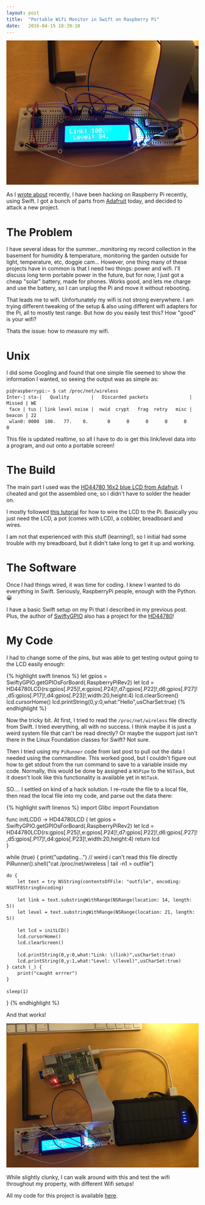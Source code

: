 ```yaml
---
layout: post
title:  "Portable Wifi Monitor in Swift on Raspberry Pi"
date:   2016-04-15 18:39:10
---
```


![wifimon](/assets/wifimon_close.jpg)

As I [wrote about](http://saygoodnight.com/2016/03/28/ipadpro-swift-raspberrypi.html) recently, I have been hacking on Raspberry Pi recently, using Swift.  I got a bunch of parts from [Adafruit](https://www.adafruit.com) today, and decided to attack a new project.

# The Problem

I have several ideas for the summer...monitoring my record collection in the basement for humidity & temperature, monitoring the garden outside for light, temperature, etc, doggie cam...  However, one thing many of these projects have in common is that I need two things:  power and wifi.  I'll discuss long term portable power in the future, but for now, I just got a cheap "solar" battery, made for phones.  Works good, and lets me charge and use the battery, so I can unplug the Pi and move it without rebooting.

That leads me to wifi.  Unfortunately my wifi is not strong everywhere.  I am trying different tweaking of the setup & also using different wifi adapters for the Pi, all to mostly test range.  But how do you easily test this?  How "good" is your wifi?  

Thats the issue:  how to measure my wifi.

# Unix

I did some Googling and found that one simple file seemed to show the information I wanted, so seeing the output was as simple as:

```
pi@raspberrypi:~ $ cat /proc/net/wireless
Inter-| sta-|   Quality        |   Discarded packets               | Missed | WE
 face | tus | link level noise |  nwid  crypt   frag  retry   misc | beacon | 22
 wlan0: 0000  100.   77.    0.       0      0      0      0      0        0
```

This file is updated realtime, so all I have to do is get this link/level data into a program, and out onto a portable screen!


# The Build

The main part I used was the [HD44780 16x2 blue LCD from Adafruit](https://www.adafruit.com/products/1447).  I cheated and got the assembled one, so i didn't have to solder the header on.  

I mostly followed [this tutorial](https://learn.adafruit.com/drive-a-16x2-lcd-directly-with-a-raspberry-pi/overview) for how to wire the LCD to the Pi.  Basically you just need the LCD, a pot (comes with LCD), a cobbler, breadboard and wires.  

I am not that experienced with this stuff (learning!), so I initial had some trouble with my breadboard, but it didn't take long to get it up and working.

# The Software

Once I had things wired, it was time for coding.  I knew I wanted to do everything in Swift.  Seriously, RaspberryPi people, enough with the Python.  😀

I have a basic Swift setup on my Pi that I described in my previous post.  Plus, the author of [SwiftyGPIO](https://github.com/uraimo/SwiftyGPIO) also has a project for the [HD44780](https://github.com/uraimo/HD44780CharacterLCD.swift)!  

# My Code

I had to change some of the pins, but was able to get testing output going to the LCD easily enough:

{% highlight swift linenos %}
let gpios = SwiftyGPIO.getGPIOsForBoard(.RaspberryPiRev2)
let lcd = HD44780LCD(rs:gpios[.P25]!,e:gpios[.P24]!,d7:gpios[.P22]!,d6:gpios[.P27]!,d5:gpios[.P17]!,d4:gpios[.P23]!,width:20,height:4)
lcd.clearScreen()
lcd.cursorHome()
lcd.printString(0,y:0,what:"Hello",usCharSet:true)
{% endhighlight %}

Now the tricky bit.  At first, I tried to read the `/proc/net/wireless` file directly from Swift.  I tried everything, all with no success.  I think maybe it is just a weird system file that can't be read directly?  Or maybe the support just isn't there in the Linux Foundation classes for Swift?  Not sure.  

Then I tried using my `PiRunner` code from last post to pull out the data I needed using the commandline. This worked good, but I couldn't figure out how to get stdout from the run command to save to a variable inside my code.  Normally, this would be done by assigned a `NSPipe` to the `NSTask`, but it doesn't look like this functionality is available yet in `NSTask`.

SO.... I settled on kind of a hack solution.  I re-route the file to a local file, then read the local file into my code, and parse out the data there:

{% highlight swift linenos %}
import Glibc
import Foundation

func initLCD() -> HD44780LCD {
	let gpios = SwiftyGPIO.getGPIOsForBoard(.RaspberryPiRev2)
	let lcd = HD44780LCD(rs:gpios[.P25]!,e:gpios[.P24]!,d7:gpios[.P22]!,d6:gpios[.P27]!,d5:gpios[.P17]!,d4:gpios[.P23]!,width:20,height:4)
	return lcd	
}


while (true) {
	print("updating...")
	// weird i can't read this file directly
	PiRunner().shell("cat /proc/net/wireless | tail -n1 > outfile")

	do {
		let text = try NSString(contentsOfFile: "outfile", encoding: NSUTF8StringEncoding)

		let link = text.substringWithRange(NSRange(location: 14, length: 5))
		let level = text.substringWithRange(NSRange(location: 21, length: 5))

		let lcd = initLCD()
		lcd.cursorHome()
		lcd.clearScreen()

		lcd.printString(0,y:0,what:"Link: \(link)",usCharSet:true)	
		lcd.printString(0,y:1,what:"Level: \(level)",usCharSet:true)	
	} catch (_) {
		print("caught errrer")	
	}

	sleep(1)

}
{% endhighlight %}

And that works!

![wifimon](/assets/wifimon.jpg)

While slightly clunky, I can walk around with this and test the wifi throughout my property, with different Wifi setups!   

All my code for this project is available [here](https://github.com/pj4533/wifimon).